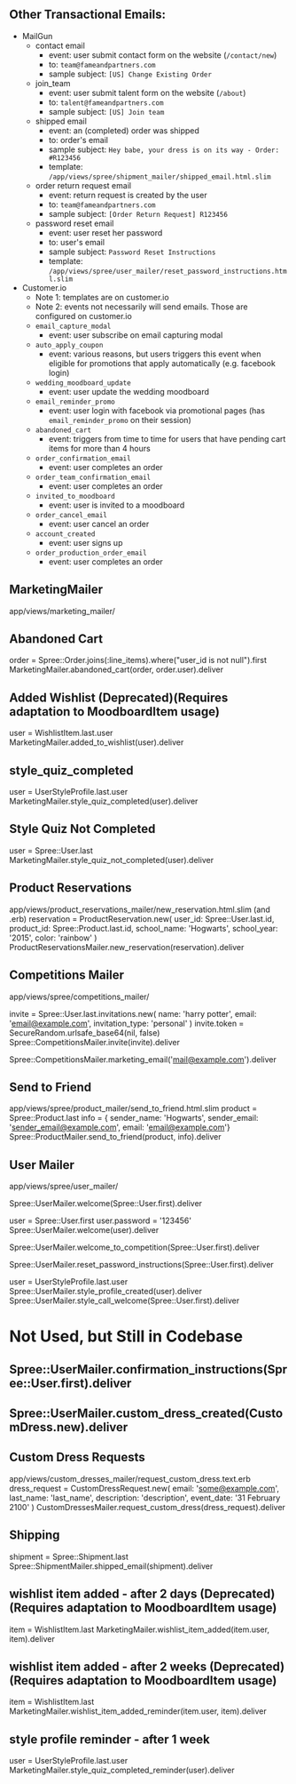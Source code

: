 ## Other Transactional Emails:

- MailGun
  - contact email
    - event: user submit contact form on the website (`/contact/new`)
    - to: `team@fameandpartners.com`
    - sample subject: `[US] Change Existing Order`
  - join_team
      - event: user submit talent form on the website (`/about`)
      - to: `talent@fameandpartners.com`
      - sample subject: `[US] Join team`
  - shipped email
    - event: an (completed) order was shipped
    - to: order's email
    - sample subject: `Hey babe, your dress is on its way - Order: #R123456`
    - template: `/app/views/spree/shipment_mailer/shipped_email.html.slim`
  - order return request email
    - event: return request is created by the user
    - to: `team@fameandpartners.com`
    - sample subject: `[Order Return Request] R123456`
  - password reset email
    - event: user reset her password
    - to: user's email
    - sample subject: `Password Reset Instructions`
    - template: `/app/views/spree/user_mailer/reset_password_instructions.html.slim`
- Customer.io
  - Note 1: templates are on customer.io
  - Note 2: events not necessarily will send emails. Those are configured on customer.io
  - `email_capture_modal`
    - event: user subscribe on email capturing modal
  - `auto_apply_coupon`
    - event: various reasons, but users triggers this event when eligible for promotions that apply automatically (e.g. facebook login)
  - `wedding_moodboard_update`
    - event: user update the wedding moodboard
  - `email_reminder_promo`
    - event: user login with facebook via promotional pages (has `email_reminder_promo` on their session)
  - `abandoned_cart`
    - event: triggers from time to time for users that have pending cart items for more than 4 hours
  - `order_confirmation_email`
    - event: user completes an order
  - `order_team_confirmation_email`
    - event: user completes an order
  - `invited_to_moodboard`
    - event: user is invited to a moodboard
  - `order_cancel_email`
    - event: user cancel an order
  - `account_created`
    - event: user signs up
  - `order_production_order_email`
    - event: user completes an order

## MarketingMailer

app/views/marketing_mailer/

## Abandoned Cart

order = Spree::Order.joins(:line_items).where("user_id is not null").first
MarketingMailer.abandoned_cart(order, order.user).deliver

## Added Wishlist (Deprecated)(Requires adaptation to MoodboardItem usage)

user = WishlistItem.last.user
MarketingMailer.added_to_wishlist(user).deliver

## style_quiz_completed

user = UserStyleProfile.last.user
MarketingMailer.style_quiz_completed(user).deliver

## Style Quiz Not Completed

user = Spree::User.last
MarketingMailer.style_quiz_not_completed(user).deliver


## Product Reservations

app/views/product_reservations_mailer/new_reservation.html.slim (and .erb)
reservation = ProductReservation.new(
  user_id: Spree::User.last.id,
  product_id: Spree::Product.last.id,
  school_name: 'Hogwarts',
  school_year: '2015',
  color: 'rainbow'
)
ProductReservationsMailer.new_reservation(reservation).deliver


## Competitions Mailer
app/views/spree/competitions_mailer/

invite = Spree::User.last.invitations.new(
  name: 'harry potter',
  email: 'email@example.com',
  invitation_type: 'personal'
)
invite.token = SecureRandom.urlsafe_base64(nil, false)
Spree::CompetitionsMailer.invite(invite).deliver

Spree::CompetitionsMailer.marketing_email('mail@example.com').deliver


## Send to Friend
app/views/spree/product_mailer/send_to_friend.html.slim
product = Spree::Product.last
info = { sender_name: 'Hogwarts', sender_email: 'sender_email@example.com', email: 'email@example.com'}
Spree::ProductMailer.send_to_friend(product, info).deliver


## User Mailer

app/views/spree/user_mailer/

Spree::UserMailer.welcome(Spree::User.first).deliver

user = Spree::User.first
user.password = '123456'
Spree::UserMailer.welcome(user).deliver

Spree::UserMailer.welcome_to_competition(Spree::User.first).deliver

Spree::UserMailer.reset_password_instructions(Spree::User.first).deliver

user = UserStyleProfile.last.user
Spree::UserMailer.style_profile_created(user).deliver
Spree::UserMailer.style_call_welcome(Spree::User.first).deliver



# Not Used, but Still in Codebase

## Spree::UserMailer.confirmation_instructions(Spree::User.first).deliver

## Spree::UserMailer.custom_dress_created(CustomDress.new).deliver

## Custom Dress Requests

app/views/custom_dresses_mailer/request_custom_dress.text.erb
dress_request = CustomDressRequest.new(
  email: 'some@example.com',
  last_name: 'last_name',
  description: 'description',
  event_date: '31 February 2100'
)
CustomDressesMailer.request_custom_dress(dress_request).deliver

## Shipping

shipment = Spree::Shipment.last
Spree::ShipmentMailer.shipped_email(shipment).deliver


## wishlist item added - after 2 days (Deprecated)(Requires adaptation to MoodboardItem usage)
item = WishlistItem.last
MarketingMailer.wishlist_item_added(item.user, item).deliver

## wishlist item added - after 2 weeks (Deprecated)(Requires adaptation to MoodboardItem usage)
item = WishlistItem.last
MarketingMailer.wishlist_item_added_reminder(item.user, item).deliver

## style profile reminder - after 1 week
user = UserStyleProfile.last.user
MarketingMailer.style_quiz_completed_reminder(user).deliver
